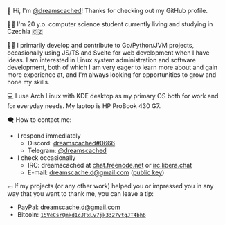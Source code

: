 👋 Hi, I'm [@dreamscached](https://github.com/dreamscached)! Thanks for checking out my GitHub profile.

👨‍💻 I'm 20 y.o. computer science student currently living and studying in Czechia 🇨🇿

👨‍💻 I primarily develop and contribute to Go/Python/JVM projects, occasionally using JS/TS and Svelte for 
web development when I have ideas. I am interested in Linux system administration and software development, 
both of which I am very eager to learn more about and gain more experience at, and I'm always looking for 
opportunities to grow and hone my skills.

💻 I use Arch Linux with KDE desktop as my primary OS both for work and for everyday needs. My laptop is HP ProBook 430 G7.

🗨️ How to contact me:
* I respond immediately
  - Discord: <a href="https://discordapp.com/users/774497873894834189" title="This link is permanent and will always refer to my Discord profile, even in case I forgot to update my Discord tag on this page.">dreamscached#0666</a>
  - Telegram: [@dreamscached](https://t.me/dreamscached)
* I check occasionally
  - IRC: dreamscached at [chat.freenode.net](https://webchat.freenode.net) or [irc.libera.chat](https://web.libera.chat)
  - E-mail: [dreamscache.d@gmail.com](mailto:dreamscache.d@gmail.com) ([public key](https://keybase.io/dreamscached/pgp_keys.asc?fingerprint=ae39038b1919251725528100d09ed7e7a8598cf9))

💶 If my projects (or any other work) helped you or impressed you in any way that you want to thank me, you 
can leave a tip:
* PayPal: [dreamscache.d@gmail.com](https://paypal.me/dreamscached)
* Bitcoin: [`15VeCsrQmkd1cJFxLv7jk3327vtqJT4bh6`](https://www.blockchain.com/btc/address/15VeCsrQmkd1cJFxLv7jk3327vtqJT4bh6)
